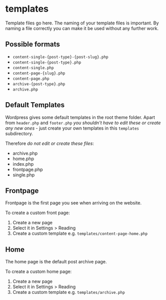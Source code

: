 # templates

Template files go here. The naming of your template files is important. By naming a file correctly you can make it be used without any further work.

## Possible formats

 * `content-single-{post-type}-{post-slug}.php`
 * `content-single-{post-type}.php`
 * `content-single.php`
 * `content-page-{slug}.php`
 * `content-page.php`
 * `archive-{post-type}.php`
 * `archive.php`

## Default Templates

Wordpress gives some default templates in the root theme folder. Apart from `header.php` and `footer.php` *you shouldn't have to edit these or create any new ones* - just create your own templates in this `templates` subdirectory.

Therefore *do not edit or create these files*:

* archive.php
* home.php
* index.php
* frontpage.php
* single.php

## Frontpage

Frontpage is the first page you see when arriving on the website.

To create a custom front page:

1. Create a new page
2. Select it in Settings > Reading
3. Create a custom template e.g. `templates/content-page-home.php`

## Home

The home page is the default post archive page.

To create a custom home page:

1. Create a new page
2. Select it in Settings > Reading
3. Create a custom template e.g. `templates/archive.php`
